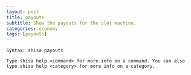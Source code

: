 ```yaml
---
layout: post
title: payouts
subtitle: Show the payouts for the slot machine.
categories: economy
tags: [payouts]
---
```


`Syntax: shisa payouts`

```
Type shisa help <command> for more info on a command. You can also type shisa help <category> for more info on a category.
```